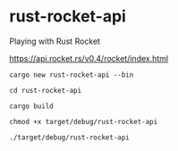 # rust-rocket-api
Playing with Rust Rocket 

https://api.rocket.rs/v0.4/rocket/index.html

```
cargo new rust-rocket-api --bin

cd rust-rocket-api

cargo build

chmod +x target/debug/rust-rocket-api

./target/debug/rust-rocket-api
```



